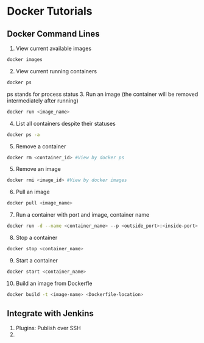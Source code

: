 # Docker Tutorials

## Docker Command Lines
1. View current available images
```bash
docker images
```
2. View current running containers
```bash
docker ps
```
ps stands for process status
3. Run an image (the container will be removed intermediately after running)
```bash
docker run <image_name> 
```
4. List all containers despite their statuses
```bash
docker ps -a 
```
5. Remove a container
```bash
docker rm <container_id> #View by docker ps
```
5. Remove an image
```bash
docker rmi <image_id> #View by docker images
```
6. Pull an image
```bash
docker pull <image_name> 
```
7. Run a container with port and image, container name
```bash
docker run -d --name <container_name> --p <outside_port>:<inside-port> <image-name>
```
8. Stop a container
```bash
docker stop <container_name>
```
9. Start a container
```bash
docker start <container_name> 
```
10. Build an image from Dockerfle
```bash
docker build -t <image-name> <Dockerfile-location> 
```

## Integrate with Jenkins
1. Plugins: Publish over SSH
2. 